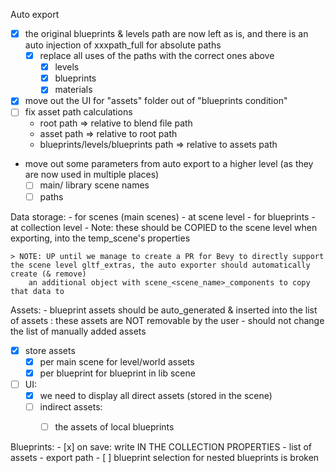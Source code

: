 Auto export
 - [x] the original blueprints & levels path are now left as is, and there is an auto injection of xxxpath_full for absolute paths
    - [x] replace all uses of the paths with the correct ones above
        - [x] levels
        - [x] blueprints
        - [x] materials
 - [x] move out the UI for "assets" folder out of "blueprints condition"
 - [ ] fix asset path calculations
     - root path => relative to blend file path
     - asset path => relative to root path
     - blueprints/levels/blueprints path => relative to assets path


- move out some parameters from auto export to a higher level (as they are now used in multiple places)
    - [ ] main/ library scene names
    - [ ] paths

Data storage:
    - for scenes (main scenes)
        - at scene level
    - for blueprints 
        - at collection level
        - Note: these should be COPIED to the scene level when exporting, into the temp_scene's properties

    > NOTE: UP until we manage to create a PR for Bevy to directly support the scene level gltf_extras, the auto exporter should automatically create (& remove)
        an additional object with scene_<scene_name>_components to copy that data to

Assets:
    - blueprint assets should be auto_generated & inserted into the list of assets : these assets are NOT removable by the user
    - should not change the list of manually added assets
 - [x] store assets 
   - [x] per main scene for level/world assets
   - [x] per blueprint for blueprint in lib scene
 - [ ] UI:
    - [x] we need to display all direct assets (stored in the scene)
    - [ ] indirect assets:
        - [ ] the assets of local blueprints


Blueprints:
    - [x] on save: write IN THE COLLECTION PROPERTIES
        - list of assets
        - export path
    - [ ] blueprint selection for nested blueprints is broken